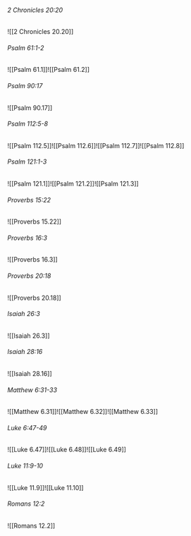 ###### 2 Chronicles 20:20

![[2 Chronicles 20.20]]

###### Psalm 61:1-2

![[Psalm 61.1]]![[Psalm 61.2]]

###### Psalm 90:17

![[Psalm 90.17]]

###### Psalm 112:5-8

![[Psalm 112.5]]![[Psalm 112.6]]![[Psalm 112.7]]![[Psalm 112.8]]

###### Psalm 121:1-3

![[Psalm 121.1]]![[Psalm 121.2]]![[Psalm 121.3]]

###### Proverbs 15:22

![[Proverbs 15.22]]

###### Proverbs 16:3

![[Proverbs 16.3]]

###### Proverbs 20:18

![[Proverbs 20.18]]

###### Isaiah 26:3

![[Isaiah 26.3]]

###### Isaiah 28:16

![[Isaiah 28.16]]

###### Matthew 6:31-33

![[Matthew 6.31]]![[Matthew 6.32]]![[Matthew 6.33]]

###### Luke 6:47-49

![[Luke 6.47]]![[Luke 6.48]]![[Luke 6.49]]

###### Luke 11:9-10

![[Luke 11.9]]![[Luke 11.10]]

###### Romans 12:2

![[Romans 12.2]]